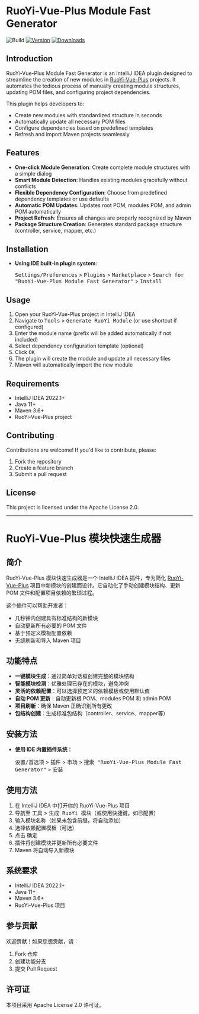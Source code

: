 # RuoYi-Vue-Plus Module Fast Generator

![Build](https://github.com/korykim/ruoyi-vue-plus-module-fast-generator/workflows/Build/badge.svg)
[![Version](https://img.shields.io/jetbrains/plugin/v/MARKETPLACE_ID.svg)](https://plugins.jetbrains.com/plugin/MARKETPLACE_ID)
[![Downloads](https://img.shields.io/jetbrains/plugin/d/MARKETPLACE_ID.svg)](https://plugins.jetbrains.com/plugin/MARKETPLACE_ID)

<!-- Plugin description -->
## Introduction

RuoYi-Vue-Plus Module Fast Generator is an IntelliJ IDEA plugin designed to streamline the creation of new modules in [RuoYi-Vue-Plus](https://github.com/dromara/RuoYi-Vue-Plus) projects. It automates the tedious process of manually creating module structures, updating POM files, and configuring project dependencies.

This plugin helps developers to:
- Create new modules with standardized structure in seconds
- Automatically update all necessary POM files
- Configure dependencies based on predefined templates
- Refresh and import Maven projects seamlessly

## Features

- **One-click Module Generation**: Create complete module structures with a simple dialog
- **Smart Module Detection**: Handles existing modules gracefully without conflicts
- **Flexible Dependency Configuration**: Choose from predefined dependency templates or use defaults
- **Automatic POM Updates**: Updates root POM, modules POM, and admin POM automatically
- **Project Refresh**: Ensures all changes are properly recognized by Maven
- **Package Structure Creation**: Generates standard package structure (controller, service, mapper, etc.)


## Installation

- **Using IDE built-in plugin system**:
  
  <kbd>Settings/Preferences</kbd> > <kbd>Plugins</kbd> > <kbd>Marketplace</kbd> > <kbd>Search for "RuoYi-Vue-Plus Module Fast Generator"</kbd> >
  <kbd>Install</kbd>

## Usage

1. Open your RuoYi-Vue-Plus project in IntelliJ IDEA
2. Navigate to <kbd>Tools</kbd> > <kbd>Generate RuoYi Module</kbd> (or use shortcut if configured)
3. Enter the module name (prefix will be added automatically if not included)
4. Select dependency configuration template (optional)
5. Click <kbd>OK</kbd>
6. The plugin will create the module and update all necessary files
7. Maven will automatically import the new module

## Requirements

- IntelliJ IDEA 2022.1+
- Java 11+
- Maven 3.6+
- RuoYi-Vue-Plus project

## Contributing

Contributions are welcome! If you'd like to contribute, please:
1. Fork the repository
2. Create a feature branch
3. Submit a pull request

## License

This project is licensed under the Apache License 2.0.

---

# RuoYi-Vue-Plus 模块快速生成器

## 简介

RuoYi-Vue-Plus 模块快速生成器是一个 IntelliJ IDEA 插件，专为简化 [RuoYi-Vue-Plus](https://github.com/dromara/RuoYi-Vue-Plus) 项目中新模块的创建而设计。它自动化了手动创建模块结构、更新 POM 文件和配置项目依赖的繁琐过程。

这个插件可以帮助开发者：
- 几秒钟内创建具有标准结构的新模块
- 自动更新所有必要的 POM 文件
- 基于预定义模板配置依赖
- 无缝刷新和导入 Maven 项目

## 功能特点

- **一键模块生成**：通过简单对话框创建完整的模块结构
- **智能模块检测**：优雅处理已存在的模块，避免冲突
- **灵活的依赖配置**：可以选择预定义的依赖模板或使用默认值
- **自动 POM 更新**：自动更新根 POM、modules POM 和 admin POM
- **项目刷新**：确保 Maven 正确识别所有更改
- **包结构创建**：生成标准包结构（controller、service、mapper等）

## 安装方法

- **使用 IDE 内置插件系统**：
  
  <kbd>设置/首选项</kbd> > <kbd>插件</kbd> > <kbd>市场</kbd> > <kbd>搜索 "RuoYi-Vue-Plus Module Fast Generator"</kbd> >
  <kbd>安装</kbd>
  
## 使用方法

1. 在 IntelliJ IDEA 中打开你的 RuoYi-Vue-Plus 项目
2. 导航至 <kbd>工具</kbd> > <kbd>生成 RuoYi 模块</kbd>（或使用快捷键，如已配置）
3. 输入模块名称（如果未包含前缀，将自动添加）
4. 选择依赖配置模板（可选）
5. 点击 <kbd>确定</kbd>
6. 插件将创建模块并更新所有必要文件
7. Maven 将自动导入新模块

<!-- Plugin description end -->

## 系统要求

- IntelliJ IDEA 2022.1+
- Java 11+
- Maven 3.6+
- RuoYi-Vue-Plus 项目

## 参与贡献

欢迎贡献！如果您想贡献，请：
1. Fork 仓库
2. 创建功能分支
3. 提交 Pull Request

## 许可证

本项目采用 Apache License 2.0 许可证。

